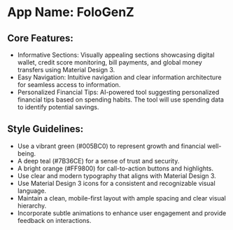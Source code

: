 # **App Name**: FoloGenZ

## Core Features:

- Informative Sections: Visually appealing sections showcasing digital wallet, credit score monitoring, bill payments, and global money transfers using Material Design 3.
- Easy Navigation: Intuitive navigation and clear information architecture for seamless access to information.
- Personalized Financial Tips: AI-powered tool suggesting personalized financial tips based on spending habits. The tool will use spending data to identify potential savings.

## Style Guidelines:

- Use a vibrant green (#005BC0) to represent growth and financial well-being.
- A deep teal (#7B36CE) for a sense of trust and security.
- A bright orange (#FF9800) for call-to-action buttons and highlights.
- Use clear and modern typography that aligns with Material Design 3.
- Use Material Design 3 icons for a consistent and recognizable visual language.
- Maintain a clean, mobile-first layout with ample spacing and clear visual hierarchy.
- Incorporate subtle animations to enhance user engagement and provide feedback on interactions.
